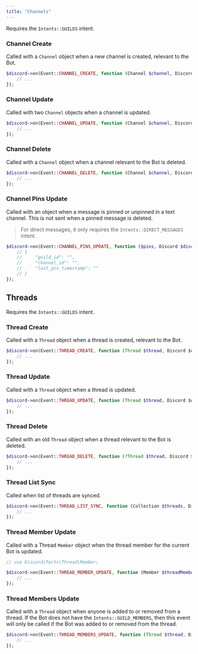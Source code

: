 ```yaml
---
title: "Channels"
---
```


Requires the `Intents::GUILDS` intent.

### Channel Create

Called with a `Channel` object when a new channel is created, relevant to the Bot.

```php
$discord->on(Event::CHANNEL_CREATE, function (Channel $channel, Discord $discord) {
    // ...
});
```

### Channel Update

Called with two `Channel` objects when a channel is updated.

```php
$discord->on(Event::CHANNEL_UPDATE, function (Channel $channel, Discord $discord, ?Channel $oldChannel) {
    // ...
});
```

### Channel Delete

Called with a `Channel` object when a channel relevant to the Bot is deleted.

```php
$discord->on(Event::CHANNEL_DELETE, function (Channel $channel, Discord $discord) {
    // ...
});
```

### Channel Pins Update

Called with an object when a message is pinned or unpinned in a text channel. This is not sent when a pinned message is deleted.

> For direct messages, it only requires the `Intents::DIRECT_MESSAGES` intent.

```php
$discord->on(Event::CHANNEL_PINS_UPDATE, function ($pins, Discord $discord) {
    // {
    //     "guild_id": "",
    //     "channel_id": "",
    //     "last_pin_timestamp": ""
    // }
});
```

## Threads

Requires the `Intents::GUILDS` intent.

### Thread Create

Called with a `Thread` object when a thread is created, relevant to the Bot.

```php
$discord->on(Event::THREAD_CREATE, function (Thread $thread, Discord $discord) {
    // ...
});
```

### Thread Update

Called with a `Thread` object when a thread is updated.

```php
$discord->on(Event::THREAD_UPDATE, function (Thread $thread, Discord $discord, ?Thread $oldThread) {
    // ...
});
```

### Thread Delete

Called with an old `Thread` object when a thread relevant to the Bot is deleted.

```php
$discord->on(Event::THREAD_DELETE, function (?Thread $thread, Discord $discord) {
    // ...
});
```

### Thread List Sync

Called when list of threads are synced.

```php
$discord->on(Event::THREAD_LIST_SYNC, function (Collection $threads, Discord $discord) {
    // ...
});
```

### Thread Member Update

Called with a Thread `Member` object when the thread member for the current Bot is updated.

```php
// use Discord\Parts\Thread\Member;

$discord->on(Event::THREAD_MEMBER_UPDATE, function (Member $threadMember, Discord $discord) {
    // ...
});
```

### Thread Members Update

Called with a `Thread` object when anyone is added to or removed from a thread. If the Bot does not have the `Intents::GUILD_MEMBERS`, then this event will only be called if the Bot was added to or removed from the thread.

```php
$discord->on(Event::THREAD_MEMBERS_UPDATE, function (Thread $thread, Discord $discord) {
    // ...
});
```

